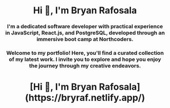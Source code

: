 <h1 align="center">Hi 👋, I'm Bryan Rafosala</h1>

<h3 align="center">I'm a dedicated software developer with practical experience in JavaScript, React.js, and PostgreSQL, developed through an immersive boot camp at Northcoders.</h3>

<h3 align="center">Welcome to my portfolio! Here, you'll find a curated collection of my latest work. I invite you to explore and hope you enjoy the journey through my creative endeavors.</h3>

<h1 align="center">[Hi 👋, I'm Bryan Rafosala](https://bryraf.netlify.app/)</h1>

